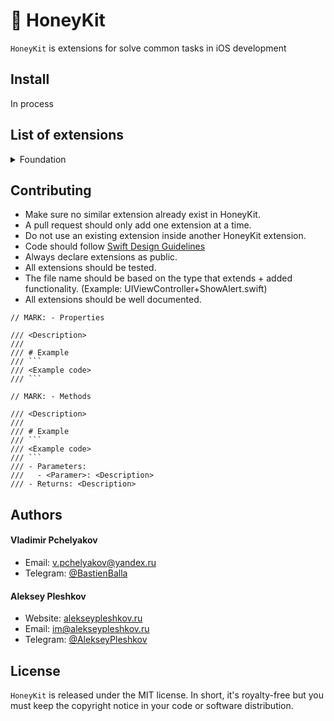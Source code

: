 # 🍯 HoneyKit

`HoneyKit` is extensions for solve common tasks in iOS development

## Install

In process

## List of extensions

<details>
<summary>Foundation</summary>
<ul>
<li><a href="https://github.com/sqrline/HoneyKit/tree/master/HoneyKit/Foundation/Date/Date%2BDayStep.swift">
<code>[Date] DayStep. Returns date after adding step to exists date based on direction.</code></a></li>
</ul>
</details>

## Contributing

* Make sure no similar extension already exist in HoneyKit.
* A pull request should only add one extension at a time.
* Do not use an existing extension inside another HoneyKit extension.
* Code should follow [Swift Design Guidelines](https://swift.org/documentation/api-design-guidelines/)
* Always declare extensions as public.
* All extensions should be tested.
* The file name should be based on the type that extends + added functionality. (Example: UIViewController+ShowAlert.swift)
* All extensions should be well documented.
```
// MARK: - Properties

/// <Description>
///
/// # Example
/// ```
/// <Example code>
/// ```

// MARK: - Methods

/// <Description>
///
/// # Example
/// ```
/// <Example code>
/// ```
/// - Parameters:
///   - <Paramer>: <Description>
/// - Returns: <Description>
```

## Authors

#### Vladimir Pchelyakov
* Email: [v.pchelyakov@yandex.ru](mailto:v.pchelyakov@yandex.ru)
* Telegram: [@BastienBalla](https://t.me/BastienBalla)

#### Aleksey Pleshkov
* Website: [alekseypleshkov.ru](https://alekseypleshkov.ru)
* Email: [im@alekseypleshkov.ru](mailto:im@alekseypleshkov.ru)
* Telegram: [@AlekseyPleshkov](https://t.me/AlekseyPleshkov)

## License

`HoneyKit` is released under the MIT license. In short, it's royalty-free but you must keep the copyright notice in your code or software distribution.

